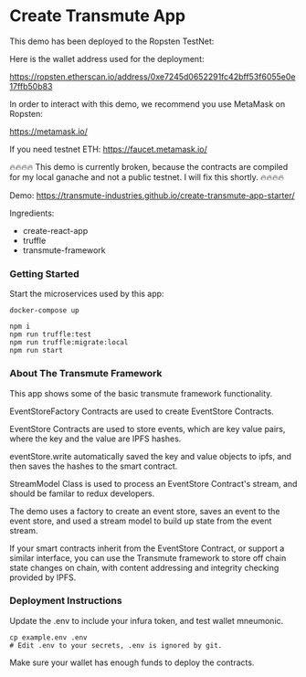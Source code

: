 # Create Transmute App

This demo has been deployed to the Ropsten TestNet:

Here is the wallet address used for the deployment: 

https://ropsten.etherscan.io/address/0xe7245d0652291fc42bff53f6055e0e17ffb50b83

In order to interact with this demo, we recommend you use MetaMask on Ropsten:

https://metamask.io/

If you need testnet ETH: https://faucet.metamask.io/


🔥🔥🔥🔥 
This demo is currently broken, because the contracts are compiled for my local ganache and not a public testnet.
I will fix this shortly.
🔥🔥🔥🔥

Demo: https://transmute-industries.github.io/create-transmute-app-starter/

Ingredients: 

- create-react-app
- truffle
- transmute-framework

### Getting Started

Start the microservices used by this app:

```
docker-compose up 
```

```
npm i
npm run truffle:test
npm run truffle:migrate:local
npm run start
```

### About The Transmute Framework

This app shows some of the basic transmute framework functionality.

EventStoreFactory Contracts are used to create EventStore Contracts.

EventStore Contracts are used to store events, which are key value pairs, where the key and the value are IPFS hashes.

eventStore.write automatically saved the key and value objects to ipfs, and then saves the hashes to the smart contract.

StreamModel Class is used to process an EventStore Contract's stream, and should be familar to redux developers.

The demo uses a factory to create an event store, saves an event to the event store, and used a stream model to build up state from the event stream.

If your smart contracts inherit from the EventStore Contract, or support a similar interface, you can use the Transmute framework to store off chain state changes on chain, with content addressing and integrity checking provided by IPFS.


### Deployment Instructions

Update the .env to include your infura token, and test wallet mneumonic. 

```
cp example.env .env
# Edit .env to your secrets, .env is ignored by git.
```

Make sure your wallet has enough funds to deploy the contracts.

